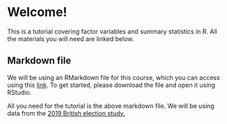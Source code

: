 # Welcome!

This is a tutorial covering factor variables and summary statistics in R. All the materials you will need are linked below. 

## Markdown file

We will be using an RMarkdown file for this course, which you can access using this [link](https://raw.githubusercontent.com/NUpolisci/IntermedTidyFactor/main/Factor_variables.Rmd). To get started, please download the file and open it using RStudio. 


All you need for the tutorial is the above markdown file. We will be using data from the [2019 British election study.](https://www.britishelectionstudy.com/data-object/2019-british-election-study-post-election-random-probability-survey/)
